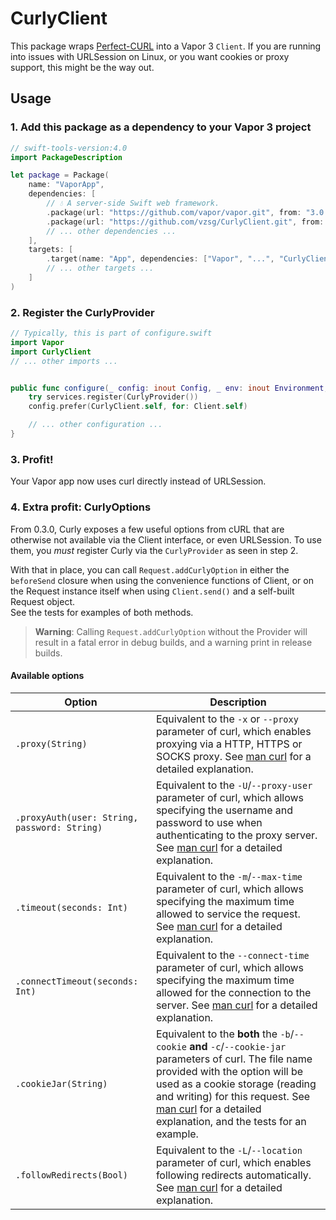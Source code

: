 # CurlyClient

This package wraps [Perfect-CURL](https://github.com/PerfectlySoft/Perfect-CURL) into a Vapor 3 `Client`. If you are running into issues with URLSession on Linux, or you want cookies or proxy support, this might be the way out.

## Usage

### 1. Add this package as a dependency to your Vapor 3 project

```swift
// swift-tools-version:4.0
import PackageDescription

let package = Package(
    name: "VaporApp",
    dependencies: [
        // 💧 A server-side Swift web framework.
        .package(url: "https://github.com/vapor/vapor.git", from: "3.0.0"),
        .package(url: "https://github.com/vzsg/CurlyClient.git", from: "0.3.0"),
        // ... other dependencies ...
    ],
    targets: [
        .target(name: "App", dependencies: ["Vapor", "...", "CurlyClient"]),
        // ... other targets ...
    ]
)
```

### 2. Register the CurlyProvider

```swift
// Typically, this is part of configure.swift
import Vapor
import CurlyClient
// ... other imports ...


public func configure(_ config: inout Config, _ env: inout Environment, _ services: inout Services) throws {
    try services.register(CurlyProvider())
    config.prefer(CurlyClient.self, for: Client.self)

    // ... other configuration ...
}
```

### 3. Profit!

Your Vapor app now uses curl directly instead of URLSession.

### 4. Extra profit: CurlyOptions

From 0.3.0, Curly exposes a few useful options from cURL that are otherwise not available via the Client interface, or even URLSession. To use them, you _must_ register Curly via the `CurlyProvider` as seen in step 2.

With that in place, you can call `Request.addCurlyOption` in either the `beforeSend` closure when using the convenience functions of Client, or on the Request instance itself when using `Client.send()` and a self-built Request object.  
See the tests for examples of both methods.

> **Warning**: Calling `Request.addCurlyOption` without the Provider will result in a fatal error in debug builds, and a warning print in release builds.


#### Available options

|Option|Description|
|-|-|
|`.proxy(String)`|Equivalent to the `-x` or `--proxy` parameter of curl, which enables proxying via a HTTP, HTTPS or SOCKS proxy. See [man curl](https://curl.haxx.se/docs/manpage.html#-x) for a detailed explanation.|
|`.proxyAuth(user: String, password: String)`|Equivalent to the `-U`/`--proxy-user` parameter of curl, which allows specifying the username and password to use when authenticating to the proxy server. See [man curl](https://curl.haxx.se/docs/manpage.html#-U) for a detailed explanation.|
|`.timeout(seconds: Int)`|Equivalent to the `-m`/`--max-time` parameter of curl, which allows specifying the maximum time allowed to service the request. See [man curl](https://curl.haxx.se/docs/manpage.html#-m) for a detailed explanation.|
|`.connectTimeout(seconds: Int)`|Equivalent to the `--connect-time` parameter of curl, which allows specifying the maximum time allowed for the connection to the server. See [man curl](https://curl.haxx.se/docs/manpage.html#--connect-timeout) for a detailed explanation.|
|`.cookieJar(String)`|Equivalent to the **both** the `-b`/`--cookie` **and** `-c`/`--cookie-jar` parameters of curl. The file name provided with the option will be used as a cookie storage (reading and writing) for this request. See [man curl](https://curl.haxx.se/docs/manpage.html#-b) for a detailed explanation, and the tests for an example.|
|`.followRedirects(Bool)`|Equivalent to the `-L`/`--location` parameter of curl, which enables following redirects automatically. See [man curl](https://curl.haxx.se/docs/manpage.html#-L) for a detailed explanation.|
